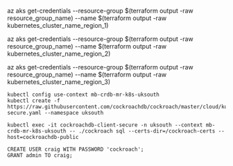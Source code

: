az aks get-credentials --resource-group $(terraform output -raw resource_group_name) --name $(terraform output -raw kubernetes_cluster_name_region_1)

az aks get-credentials --resource-group $(terraform output -raw resource_group_name) --name $(terraform output -raw kubernetes_cluster_name_region_2)

az aks get-credentials --resource-group $(terraform output -raw resource_group_name) --name $(terraform output -raw kubernetes_cluster_name_region_3)


```
kubectl config use-context mb-crdb-mr-k8s-uksouth
kubectl create -f https://raw.githubusercontent.com/cockroachdb/cockroach/master/cloud/kubernetes/multiregion/client-secure.yaml --namespace uksouth
```

```
kubectl exec -it cockroachdb-client-secure -n uksouth --context mb-crdb-mr-k8s-uksouth -- ./cockroach sql --certs-dir=/cockroach-certs --host=cockroachdb-public
```

```
CREATE USER craig WITH PASSWORD 'cockroach';
GRANT admin TO craig;
```